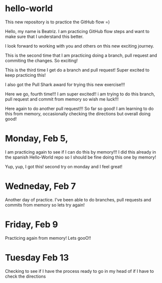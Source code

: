 # hello-world
This new repository is to practice the GitHub flow =)

Hello, my name is Beatriz. I am practicing GitHub flow steps and want to make sure that I understand this better. 

I look forward to working with you and others on this new exciting journey.

This is the second time that I am practicing doing a branch, pull request and commiting the changes. 
So exciting!


This is the third time I get do a branch and pull request! Super excited to keep practicing this! 

I also got the Pull Shark award for trying this new exercise!!!


Here we go, fourth time!!! I am super excited!! i am trying to do this branch, pull request and commit from memory so wish me luck!!!

Here again to do another pull request!!! So far so good! I am learning to do this from memory, occasionally checking the directions but overall doing good!


# Monday, Feb 5, 

I am practicing again to see if I can do this by memory!!!  I did this already in the spanish Hello-World repo so I should be fine doing this one by memory!

Yup, yup, I got this! second try on monday and I feel great!

# Wedneday, Feb 7

Another day of practice. I've been able to do branches, pull requests and commits from memory so lets try again!

# Friday, Feb 9

Practicing again from memory! Lets gooO!!

# Tuesday Feb 13

Checking to see if I have the process ready to go in my head of if I have to check the directions
